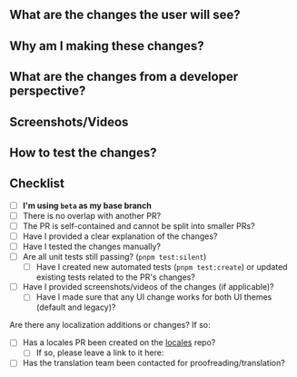 <!-- (Once you have read these comments, you are free to remove them) -->
<!-- Feel free to look at other PRs for examples -->
<!--
Make sure the title includes categorization (choose the one that best fits):
-  [Bug]: If the PR is primarily a bug fix
-  [Move]: If a move has new or changed functionality
-  [Ability]: If an ability has new or changed functionality
-  [Item]: For new or modified items
-  [Mystery]: For new or modified Mystery Encounters
-  [Test]: If the PR is primarily adding or modifying tests
-  [UI/UX]: If the PR is changing UI/UX elements
-  [Audio]: If the PR is adding or changing music/sfx
-  [Sprite]: If the PR is adding or changing sprites
-  [Balance]: If the PR is related to game balance
-  [Challenge]: If the PR is adding or modifying challenges
-  [Refactor]: If the PR is primarily rewriting existing code
-  [Dev]: If the PR is primarily changing something pertaining to development (lefthook hooks, linter rules, etc.)
-  [i18n]: If the PR is primarily adding/changing locale keys or key usage (may come with an associated locales PR)
-  [Docs]: If the PR is adding or modifying documentation (such as tsdocs/code comments)
-  [GitHub]: For changes to GitHub workflows/templates/etc
-  [Misc]: If no other category fits the PR
-->

<!--
Make sure that this PR is not overlapping with someone else's work
Please try to keep the PR self-contained (and small!)
-->

## What are the changes the user will see?
<!-- Summarize what are the changes from a user perspective on the application -->

## Why am I making these changes?
<!--
Explain why you decided to introduce these changes
Does it come from an issue or another PR? Please link it
Explain why you believe this can enhance user experience
-->
<!--
If there are existing GitHub issues related to the PR that would be fixed,
you can add "Fixes #[issue number]" (ie: "Fixes #1234") to link an issue to your PR
so that it will automatically be closed when the PR is merged.
-->

## What are the changes from a developer perspective?
<!--
Explicitly state what are the changes introduced by the PR
You can make use of a comparison between what was the state before and after your PR changes
Ex: What files have been changed? What classes/functions/variables/etc have been added or changed?
-->

## Screenshots/Videos
<!--
If your changes are changing anything on the user experience, please provide visual proofs of it
Please take screenshots/videos before and after your changes, to show what is brought by this PR
-->

## How to test the changes?
<!--
How can a reviewer test your changes once they check out on your branch?
Did you make use of the `src/overrides.ts` file?
Did you introduce any automated tests?
Do the reviewers need to do something special in order to test your changes?
-->

## Checklist
- [ ] **I'm using `beta` as my base branch**
- [ ] There is no overlap with another PR?
- [ ] The PR is self-contained and cannot be split into smaller PRs?
- [ ] Have I provided a clear explanation of the changes?
- [ ] Have I tested the changes manually?
- [ ] Are all unit tests still passing? (`pnpm test:silent`)
  - [ ] Have I created new automated tests (`pnpm test:create`) or updated existing tests related to the PR's changes?
- [ ] Have I provided screenshots/videos of the changes (if applicable)?
  - [ ] Have I made sure that any UI change works for both UI themes (default and legacy)?

Are there any localization additions or changes? If so:
- [ ] Has a locales PR been created on the [locales](https://github.com/pagefaultgames/pokerogue-locales) repo?
  - [ ] If so, please leave a link to it here: 
- [ ] Has the translation team been contacted for proofreading/translation?
